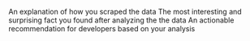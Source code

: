 An explanation of how you scraped the data
The most interesting and surprising fact you found after analyzing the the data
An actionable recommendation for developers based on your analysis
